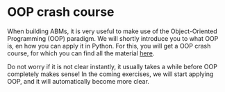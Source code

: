 # OOP crash course

When building ABMs, it is very useful to make use of the Object-Oriented Programming (OOP) paradigm. We will shortly introduce you to what OOP is, en how you can apply it in Python. For this, you will get a OOP crash course, for which you can find all the material [here](https://github.com/minprog/project/blob/2022/abm/oop_crashcourse/BOOP_met_de_royals.zip?raw=true).

Do not worry if it is not clear instantly, it usually takes a while before OOP completely makes sense! In the coming exercises, we will start applying OOP, and it will automatically become more clear.
